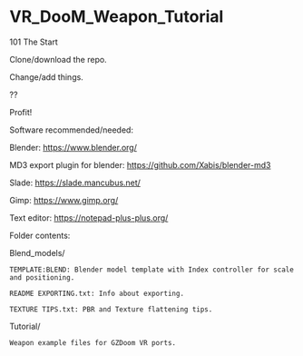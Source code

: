 # VR_DooM_Weapon_Tutorial

101 The Start

Clone/download the repo.

Change/add things.

??

Profit!


Software recommended/needed:

Blender: https://www.blender.org/

MD3 export plugin for blender: https://github.com/Xabis/blender-md3

Slade: https://slade.mancubus.net/

Gimp: https://www.gimp.org/

Text editor: https://notepad-plus-plus.org/



Folder contents:

Blend_models/

	TEMPLATE:BLEND: Blender model template with Index controller for scale and positioning.
	
	README EXPORTING.txt: Info about exporting.
	
	TEXTURE TIPS.txt: PBR and Texture flattening tips.
	
	
Tutorial/

	Weapon example files for GZDoom VR ports.
